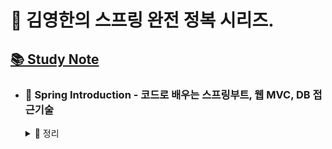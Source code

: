 # 🌱 김영한의 스프링 완전 정복 시리즈.
  ## [📚 Study Note](https://jaymon.notion.site/96d0b84674ce4bed8244263be3d947f6?pvs=4)


- ### 🌱 Spring Introduction - 코드로 배우는 스프링부트, 웹 MVC, DB 접근기술 
  <details> 
   <summary> 📑 정리 </summary>
  
   1. `프로젝트 환경 설정과 라이브러리 살펴보기` 
   - 스프링 부트를 활용하여 프로젝트를 설정하고 필요한 라이브러리를 살펴봤다. 이 과정을 통해 view 템플릿 세팅과 Jar와 Gradle로 실행하는법을 학습했다.
   2. `MVC 패턴과 템플릿 엔진 활용: 정적 컨텐츠` 
   - 템플릿 엔진, API 등 다양한 방식으로 웹 페이지와 데이터를 처리하는 방법을 학습했다. MVC 패턴을 통해 웹 개발의 구조를 이해하고, 템플릿 엔진을 활용하여 동적인 웹 페이지를 생성하는 방법을 숙지했다.
   3. `회원 관리 예제 구현` 
   - 실제 비즈니스 요구사항을 기반으로 회원 도메인과 메모리 레포지토리를 개발하고, JUnit 등을 활용하여 테스트 케이스를 작성했다. 이를 통해 코드의 신뢰성과 안정성을 보장하는 방법을 학습했다.
   4. `스프링 빈과 의존관계 관리` 
   - 스프링의 핵심 개념인 빈과 의존관계를 이해하고, 컴포넌트 스캔과 수동 등록 방식을 사용하여 스프링 컨테이너에 빈을 등록하는 방법을 학습했다.
   5. `웹 MVC 개발` 
   - 홈 화면 및 회원 등록, 조회 기능을 가진 웹 애플리케이션을 개발하면서, 웹 요청을 컨트롤러가 처리하고 서비스에서 비즈니스 로직을 처리하는 과정을 학습했다.
   6. `스프링 DB 접근 기술` 
   - 가벼운 H2 데이터베이스를 사용하여 스프링의 DB 접근 기술을 학습했다. 
   - JDBC와 JdbcTemplate을 사용하여 데이터베이스와 상호작용하는 방법을 학습했다.
   7. `AOP 적용` 
   - AOP를 사용하여 관심사를 분리하고 공통 로직을 모듈화하는 방법을 학습했다. 이를 통해 코드의 중복을 줄이고 유지보수성을 높일 수 있었다.
      
  * #### 🙋‍♂️ 간단한 웹 애플리케이션을 개발하면서 스프링은 어떤 기능들이 있는지 얇고 넓게 알아봤다. 스프링부트는 처음 사용해보는 입장에서 실제 실무에서 사용되는 기술들은 어떤게 있는지 학습할 수 있었고, 앞으로 어떤 부분을 중점적으로 해야하는지 방향이 잡히는 것 같다.
  </details>
